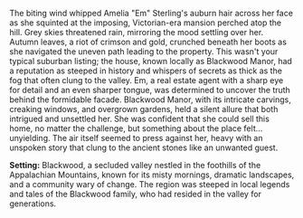The biting wind whipped Amelia "Em" Sterling's auburn hair across her face as she squinted at the imposing, Victorian-era mansion perched atop the hill.  Grey skies threatened rain, mirroring the mood settling over her.  Autumn leaves, a riot of crimson and gold, crunched beneath her boots as she navigated the uneven path leading to the property.  This wasn't your typical suburban listing; the house, known locally as Blackwood Manor, had a reputation as steeped in history and whispers of secrets as thick as the fog that often clung to the valley. Em, a real estate agent with a sharp eye for detail and an even sharper tongue, was determined to uncover the truth behind the formidable facade.  Blackwood Manor, with its intricate carvings, creaking windows, and overgrown gardens, held a silent allure that both intrigued and unsettled her.  She was confident that she could sell this home, no matter the challenge, but something about the place felt…unyielding.  The air itself seemed to press against her, heavy with an unspoken story that clung to the ancient stones like an unwanted guest.

**Setting:** Blackwood, a secluded valley nestled in the foothills of the Appalachian Mountains, known for its misty mornings, dramatic landscapes, and a community wary of change.  The region was steeped in local legends and tales of the Blackwood family, who had resided in the valley for generations.
